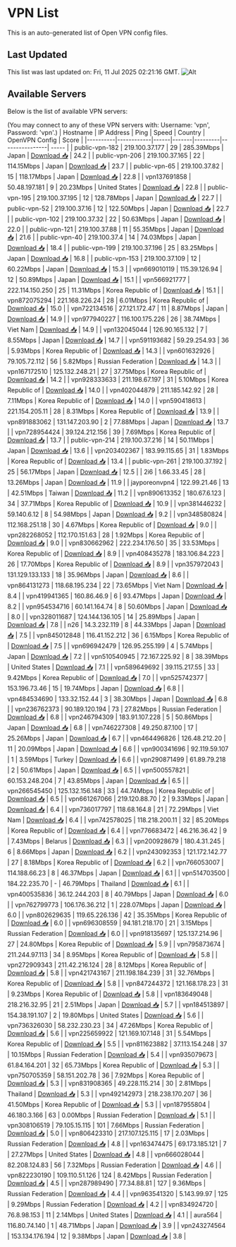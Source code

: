 # VPN List

This is an auto-generated list of Open VPN config files.

## Last Updated

This list was last updated on: Fri, 11 Jul 2025 02:21:16 GMT.
![Alt](https://repobeats.axiom.co/api/embed/186b98318ef1479477931607c1ad7d823f12451f.svg "Repobeats analytics image")

## Available Servers

Below is the list of available VPN servers:

(You may connect to any of these VPN servers with: Username: 'vpn', Password: 'vpn'.)
| Hostname | IP Address | Ping | Speed | Country | OpenVPN Config | Score |
|----------|------------|------|-------|---------|----------------| ----- |
| public-vpn-182 | 219.100.37.177 | 29 | 285.39Mbps | Japan | [Download 📥](./configs/server_0_JP.ovpn) | 24.2 |
| public-vpn-206 | 219.100.37.165 | 22 | 114.15Mbps | Japan | [Download 📥](./configs/server_1_JP.ovpn) | 23.7 |
| public-vpn-65 | 219.100.37.82 | 15 | 118.17Mbps | Japan | [Download 📥](./configs/server_2_JP.ovpn) | 22.8 |
| vpn137691858 | 50.48.197.181 | 9 | 20.23Mbps | United States | [Download 📥](./configs/server_3_US.ovpn) | 22.8 |
| public-vpn-195 | 219.100.37.195 | 12 | 128.78Mbps | Japan | [Download 📥](./configs/server_4_JP.ovpn) | 22.7 |
| public-vpn-52 | 219.100.37.16 | 12 | 122.50Mbps | Japan | [Download 📥](./configs/server_5_JP.ovpn) | 22.7 |
| public-vpn-102 | 219.100.37.32 | 22 | 50.63Mbps | Japan | [Download 📥](./configs/server_6_JP.ovpn) | 22.0 |
| public-vpn-121 | 219.100.37.88 | 11 | 55.35Mbps | Japan | [Download 📥](./configs/server_7_JP.ovpn) | 21.6 |
| public-vpn-40 | 219.100.37.4 | 14 | 74.03Mbps | Japan | [Download 📥](./configs/server_8_JP.ovpn) | 18.4 |
| public-vpn-199 | 219.100.37.196 | 25 | 83.25Mbps | Japan | [Download 📥](./configs/server_9_JP.ovpn) | 16.8 |
| public-vpn-153 | 219.100.37.109 | 12 | 60.22Mbps | Japan | [Download 📥](./configs/server_10_JP.ovpn) | 15.3 |
| vpn669010119 | 115.39.126.94 | 12 | 50.89Mbps | Japan | [Download 📥](./configs/server_11_JP.ovpn) | 15.1 |
| vpn566921777 | 222.114.150.250 | 25 | 11.31Mbps | Korea Republic of | [Download 📥](./configs/server_12_KR.ovpn) | 15.1 |
| vpn872075294 | 221.168.226.24 | 28 | 6.01Mbps | Korea Republic of | [Download 📥](./configs/server_13_KR.ovpn) | 15.0 |
| vpn722134516 | 27.121.172.47 | 11 | 8.87Mbps | Japan | [Download 📥](./configs/server_14_JP.ovpn) | 14.9 |
| vpn977940227 | 116.100.175.226 | 26 | 38.74Mbps | Viet Nam | [Download 📥](./configs/server_15_VN.ovpn) | 14.9 |
| vpn132045044 | 126.90.165.132 | 7 | 8.55Mbps | Japan | [Download 📥](./configs/server_16_JP.ovpn) | 14.7 |
| vpn591193682 | 59.29.254.93 | 36 | 5.93Mbps | Korea Republic of | [Download 📥](./configs/server_17_KR.ovpn) | 14.3 |
| vpn601632926 | 79.105.72.112 | 56 | 5.82Mbps | Russian Federation | [Download 📥](./configs/server_18_RU.ovpn) | 14.3 |
| vpn167172510 | 125.132.248.21 | 27 | 37.75Mbps | Korea Republic of | [Download 📥](./configs/server_19_KR.ovpn) | 14.2 |
| vpn928333633 | 211.198.67.197 | 31 | 5.10Mbps | Korea Republic of | [Download 📥](./configs/server_20_KR.ovpn) | 14.0 |
| vpn402044879 | 211.185.142.92 | 28 | 7.11Mbps | Korea Republic of | [Download 📥](./configs/server_21_KR.ovpn) | 14.0 |
| vpn590418613 | 221.154.205.11 | 28 | 8.31Mbps | Korea Republic of | [Download 📥](./configs/server_22_KR.ovpn) | 13.9 |
| vpn891883062 | 131.147.203.90 | 2 | 77.88Mbps | Japan | [Download 📥](./configs/server_23_JP.ovpn) | 13.7 |
| vpn728954424 | 39.124.212.156 | 39 | 7.69Mbps | Korea Republic of | [Download 📥](./configs/server_24_KR.ovpn) | 13.7 |
| public-vpn-214 | 219.100.37.216 | 14 | 50.11Mbps | Japan | [Download 📥](./configs/server_25_JP.ovpn) | 13.6 |
| vpn203402367 | 183.99.115.65 | 31 | 1.83Mbps | Korea Republic of | [Download 📥](./configs/server_26_KR.ovpn) | 13.4 |
| public-vpn-261 | 219.100.37.192 | 25 | 56.17Mbps | Japan | [Download 📥](./configs/server_27_JP.ovpn) | 12.5 |
| 2i6 | 1.66.33.45 | 28 | 13.26Mbps | Japan | [Download 📥](./configs/server_28_JP.ovpn) | 11.9 |
| jayporeonvpn4 | 122.99.21.46 | 13 | 42.51Mbps | Taiwan | [Download 📥](./configs/server_29_TW.ovpn) | 11.2 |
| vpn890613352 | 180.67.6.123 | 34 | 37.71Mbps | Korea Republic of | [Download 📥](./configs/server_30_KR.ovpn) | 10.9 |
| vpn381446232 | 59.140.6.12 | 8 | 54.98Mbps | Japan | [Download 📥](./configs/server_31_JP.ovpn) | 9.2 |
| vpn348580824 | 112.168.251.18 | 30 | 4.67Mbps | Korea Republic of | [Download 📥](./configs/server_32_KR.ovpn) | 9.0 |
| vpn282268052 | 112.170.151.63 | 28 | 1.92Mbps | Korea Republic of | [Download 📥](./configs/server_33_KR.ovpn) | 9.0 |
| vpn830662962 | 222.234.176.50 | 35 | 33.53Mbps | Korea Republic of | [Download 📥](./configs/server_34_KR.ovpn) | 8.9 |
| vpn408435278 | 183.106.84.223 | 26 | 17.70Mbps | Korea Republic of | [Download 📥](./configs/server_35_KR.ovpn) | 8.9 |
| vpn357972043 | 131.129.133.133 | 18 | 35.96Mbps | Japan | [Download 📥](./configs/server_36_JP.ovpn) | 8.6 |
| vpn864131273 | 118.68.195.234 | 22 | 73.65Mbps | Viet Nam | [Download 📥](./configs/server_37_VN.ovpn) | 8.4 |
| vpn419941365 | 160.86.46.9 | 6 | 93.47Mbps | Japan | [Download 📥](./configs/server_38_JP.ovpn) | 8.2 |
| vpn954534716 | 60.141.164.74 | 8 | 50.60Mbps | Japan | [Download 📥](./configs/server_39_JP.ovpn) | 8.0 |
| vpn328011687 | 124.144.136.105 | 14 | 25.89Mbps | Japan | [Download 📥](./configs/server_40_JP.ovpn) | 7.8 |
| n26 | 14.3.232.119 | 8 | 44.33Mbps | Japan | [Download 📥](./configs/server_41_JP.ovpn) | 7.5 |
| vpn845012848 | 116.41.152.212 | 36 | 6.15Mbps | Korea Republic of | [Download 📥](./configs/server_42_KR.ovpn) | 7.5 |
| vpn696942479 | 126.95.255.199 | 4 | 5.74Mbps | Japan | [Download 📥](./configs/server_43_JP.ovpn) | 7.2 |
| vpn510540945 | 72.167.225.92 | 8 | 38.39Mbps | United States | [Download 📥](./configs/server_44_US.ovpn) | 7.1 |
| vpn589649692 | 39.115.217.55 | 33 | 9.42Mbps | Korea Republic of | [Download 📥](./configs/server_45_KR.ovpn) | 7.0 |
| vpn525742377 | 153.196.73.46 | 15 | 19.74Mbps | Japan | [Download 📥](./configs/server_46_JP.ovpn) | 6.8 |
| vpn484534690 | 133.32.152.44 | 3 | 38.30Mbps | Japan | [Download 📥](./configs/server_47_JP.ovpn) | 6.8 |
| vpn236762373 | 90.189.120.194 | 73 | 27.82Mbps | Russian Federation | [Download 📥](./configs/server_48_RU.ovpn) | 6.8 |
| vpn246794309 | 183.91.107.228 | 5 | 50.86Mbps | Japan | [Download 📥](./configs/server_49_JP.ovpn) | 6.8 |
| vpn746227308 | 49.250.87.100 | 17 | 25.26Mbps | Japan | [Download 📥](./configs/server_50_JP.ovpn) | 6.7 |
| vpn464496826 | 126.48.212.20 | 11 | 20.09Mbps | Japan | [Download 📥](./configs/server_51_JP.ovpn) | 6.6 |
| vpn900341696 | 92.119.59.107 | 1 | 3.59Mbps | Turkey | [Download 📥](./configs/server_52_TR.ovpn) | 6.6 |
| vpn290871499 | 61.89.79.218 | 2 | 50.61Mbps | Japan | [Download 📥](./configs/server_53_JP.ovpn) | 6.5 |
| vpn500557821 | 60.153.248.204 | 7 | 43.85Mbps | Japan | [Download 📥](./configs/server_54_JP.ovpn) | 6.5 |
| vpn266545450 | 125.132.156.148 | 33 | 44.74Mbps | Korea Republic of | [Download 📥](./configs/server_55_KR.ovpn) | 6.5 |
| vpn661267066 | 219.120.88.70 | 2 | 9.33Mbps | Japan | [Download 📥](./configs/server_56_JP.ovpn) | 6.4 |
| vpn736017797 | 118.68.164.8 | 21 | 72.29Mbps | Viet Nam | [Download 📥](./configs/server_57_VN.ovpn) | 6.4 |
| vpn742578025 | 118.218.200.11 | 32 | 85.20Mbps | Korea Republic of | [Download 📥](./configs/server_58_KR.ovpn) | 6.4 |
| vpn776683472 | 46.216.36.42 | 9 | 7.43Mbps | Belarus | [Download 📥](./configs/server_59_BY.ovpn) | 6.3 |
| vpn200928679 | 180.4.31.245 | 6 | 8.66Mbps | Japan | [Download 📥](./configs/server_60_JP.ovpn) | 6.2 |
| vpn243092353 | 121.172.142.77 | 27 | 8.18Mbps | Korea Republic of | [Download 📥](./configs/server_61_KR.ovpn) | 6.2 |
| vpn766053007 | 114.188.66.23 | 8 | 46.37Mbps | Japan | [Download 📥](./configs/server_62_JP.ovpn) | 6.1 |
| vpn514703500 | 184.22.235.70 | - | 46.79Mbps | Thailand | [Download 📥](./configs/server_63_TH.ovpn) | 6.1 |
| vpn400535836 | 36.12.244.203 | 8 | 40.79Mbps | Japan | [Download 📥](./configs/server_64_JP.ovpn) | 6.0 |
| vpn762799773 | 106.176.36.212 | 1 | 228.07Mbps | Japan | [Download 📥](./configs/server_65_JP.ovpn) | 6.0 |
| vpn802629635 | 119.65.226.136 | 42 | 35.35Mbps | Korea Republic of | [Download 📥](./configs/server_66_KR.ovpn) | 6.0 |
| vpn696308559 | 94.181.218.170 | 21 | 3.15Mbps | Russian Federation | [Download 📥](./configs/server_67_RU.ovpn) | 6.0 |
| vpn918135697 | 125.137.214.96 | 27 | 24.80Mbps | Korea Republic of | [Download 📥](./configs/server_68_KR.ovpn) | 5.9 |
| vpn795873674 | 211.244.97.113 | 34 | 8.95Mbps | Korea Republic of | [Download 📥](./configs/server_69_KR.ovpn) | 5.8 |
| vpn272909343 | 211.42.216.124 | 28 | 8.12Mbps | Korea Republic of | [Download 📥](./configs/server_70_KR.ovpn) | 5.8 |
| vpn421743167 | 211.198.184.239 | 31 | 32.76Mbps | Korea Republic of | [Download 📥](./configs/server_71_KR.ovpn) | 5.8 |
| vpn847244372 | 121.168.178.23 | 31 | 9.23Mbps | Korea Republic of | [Download 📥](./configs/server_72_KR.ovpn) | 5.8 |
| vpn183649048 | 218.216.32.95 | 21 | 2.51Mbps | Japan | [Download 📥](./configs/server_73_JP.ovpn) | 5.7 |
| vpn184513897 | 154.38.191.107 | 2 | 19.80Mbps | United States | [Download 📥](./configs/server_74_US.ovpn) | 5.6 |
| vpn736326030 | 58.232.230.23 | 34 | 47.26Mbps | Korea Republic of | [Download 📥](./configs/server_75_KR.ovpn) | 5.6 |
| vpn225659922 | 121.169.107.148 | 31 | 5.54Mbps | Korea Republic of | [Download 📥](./configs/server_76_KR.ovpn) | 5.5 |
| vpn811623882 | 37.113.154.248 | 37 | 10.15Mbps | Russian Federation | [Download 📥](./configs/server_77_RU.ovpn) | 5.4 |
| vpn935079673 | 61.84.164.201 | 32 | 65.73Mbps | Korea Republic of | [Download 📥](./configs/server_78_KR.ovpn) | 5.3 |
| vpn750705359 | 58.151.202.78 | 36 | 7.92Mbps | Korea Republic of | [Download 📥](./configs/server_79_KR.ovpn) | 5.3 |
| vpn831908365 | 49.228.115.214 | 30 | 2.81Mbps | Thailand | [Download 📥](./configs/server_80_TH.ovpn) | 5.3 |
| vpn492142973 | 218.238.170.207 | 36 | 41.50Mbps | Korea Republic of | [Download 📥](./configs/server_81_KR.ovpn) | 5.3 |
| vpn187955804 | 46.180.3.166 | 63 | 0.00Mbps | Russian Federation | [Download 📥](./configs/server_82_RU.ovpn) | 5.1 |
| vpn308106519 | 79.105.15.115 | 101 | 7.66Mbps | Russian Federation | [Download 📥](./configs/server_83_RU.ovpn) | 5.0 |
| vpn806423310 | 217.107.125.115 | 17 | 2.03Mbps | Russian Federation | [Download 📥](./configs/server_84_RU.ovpn) | 4.8 |
| vpn163474475 | 69.173.185.121 | 7 | 27.27Mbps | United States | [Download 📥](./configs/server_85_US.ovpn) | 4.8 |
| vpn666028044 | 82.208.124.83 | 56 | 7.32Mbps | Russian Federation | [Download 📥](./configs/server_86_RU.ovpn) | 4.6 |
| vpn822230190 | 109.110.51.126 | 124 | 8.42Mbps | Russian Federation | [Download 📥](./configs/server_87_RU.ovpn) | 4.5 |
| vpn287989490 | 77.34.88.81 | 127 | 9.36Mbps | Russian Federation | [Download 📥](./configs/server_88_RU.ovpn) | 4.4 |
| vpn963541320 | 5.143.99.97 | 125 | 9.29Mbps | Russian Federation | [Download 📥](./configs/server_89_RU.ovpn) | 4.2 |
| vpn834924720 | 76.8.98.153 | 11 | 2.14Mbps | United States | [Download 📥](./configs/server_90_US.ovpn) | 4.1 |
| aura564 | 116.80.74.140 | 1 | 48.71Mbps | Japan | [Download 📥](./configs/server_91_JP.ovpn) | 3.9 |
| vpn243274564 | 153.134.176.194 | 12 | 9.38Mbps | Japan | [Download 📥](./configs/server_92_JP.ovpn) | 3.8 |
